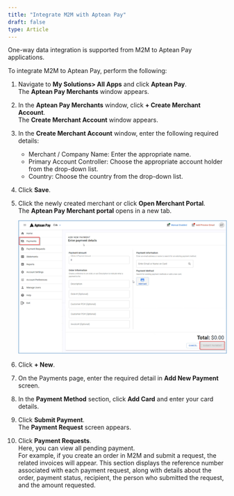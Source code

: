 ```yaml
---
title: "Integrate M2M with Aptean Pay"
draft: false
type: Article
---
```

One-way data integration is supported from M2M to Aptean Pay applications.

To integrate M2M to Aptean Pay, perform the following:
1.	Navigate to **My Solutions> All Apps** and click **Aptean Pay**.<br> The **Aptean Pay Merchants** window appears.

2.	In the **Aptean Pay Merchants** window, click **+ Create Merchant Account**.<br> The **Create Merchant Account** window appears.

3. In the **Create Merchant Account** window, enter the following required details:
    -   Merchant / Company Name: Enter the appropriate name.
    -   Primary Account Controller: Choose the appropriate account holder from the drop-down list. 
    -   Country: Choose the country from the drop-down list. 
4. Click **Save**.
5. Click the newly created merchant or click **Open Merchant Portal**.<br> The **Aptean Pay Merchant portal** opens in a new tab.

    ![pay-dashboard](assets/Images/pay-dashboard.png)

6.	Click **+ New**.
7.	On the Payments page, enter the required detail in **Add New Payment** screen. 
8.	In the **Payment Method** section, click **Add Card** and enter your card details.
9.	Click **Submit Payment**.<br> The **Payment Request** screen appears.

10.	Click **Payment Requests**.<br> Here, you can view all pending payment. <br> For example, if you create an order in M2M and submit a request, the related invoices will appear. This section displays the reference number associated with each payment request, along with details about the order, payment status, recipient, the person who submitted the request, and the amount requested.
 
